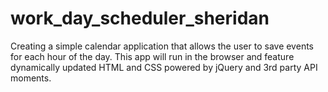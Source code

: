 # work_day_scheduler_sheridan
Creating a simple calendar application that allows the user to save events for each hour of the day. This app will run in the browser and feature dynamically updated HTML and CSS powered by jQuery and 3rd party API moments.
